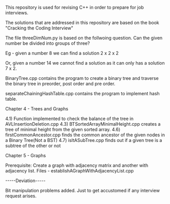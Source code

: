 This repository is used for revising C++ in order to prepare for job interviews.

The solutions that are addressed in this repository are based on the book "Cracking the Coding Interview"


The file threeDimNum.py is based on the follwoing question.
Can the given number be divided into groups of three?

Eg -  given a number 8
we can find a solution 2 x 2 x 2

Or, given a number 14
we cannot find a solution as it can only has a solution 7 x 2.

BinaryTree.cpp contains the program to create a binary tree and traverse the binary tree in preorder, post order and pre order.

separateChainingHashTable.cpp contains the program to implement hash table.

Chapter 4 - Trees and Graphs

4.1) Function implemented to check the balance of the tree in AVLInsertionDeletion.cpp
4.3) BTSortedArrayMinimalHeight.cpp creates a tree of minimal height from the given sorted array.
4.6) firstCommonAncestor.cpp finds the common ancestor of the given nodes in a Binary Tree(Not a BST)
4.7) isItASubTree.cpp finds out if a given tree is a subtree of the other or not



Chapter 5 - Graphs

Prerequisite: Create a graph with adjacency matrix and another with adjacency list.
Files - establishAGraphWithAdjacencyList.cpp

-----Deviation-----

Bit manipulation problems added. Just to get accustomed if any interview request arises.
